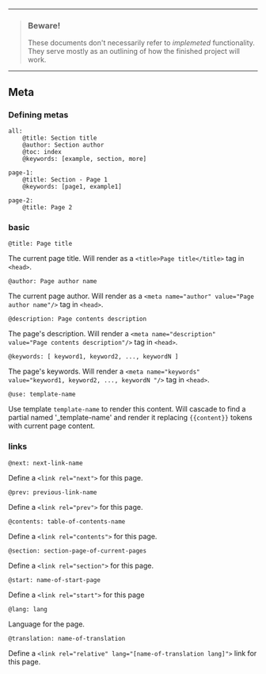 ___
> ### Beware!
> These documents don't necessarily refer to _implemeted_  functionality.
> They serve mostly as an outlining of how the finished project will work.
___

## Meta ##

### Defining metas

    all:
        @title: Section title
        @author: Section author
        @toc: index
        @keywords: [example, section, more]
    
    page-1:
        @title: Section - Page 1
        @keywords: [page1, example1]
        
    page-2:
        @title: Page 2
    

### basic

`@title: Page title`

The current page title. Will render as a `<title>Page title</title>` tag in
`<head>`.

`@author: Page author name`

The current page author. Will render as a
`<meta name="author" value="Page author name"/>` tag in `<head>`.

`@description: Page contents description`

The page's description. Will render a
`<meta name="description" value="Page contents description"/>` tag in `<head>`.

`@keywords: [ keyword1, keyword2, ..., keywordN ]`

The page's keywords. Will render a
`<meta name="keywords" value="keyword1, keyword2, ..., keywordN "/>` tag in
`<head>`.

`@use: template-name`

Use template `template-name` to render this content. Will cascade to find a
partial named '_template-name' and render it replacing `{{content}}`
tokens with current page content.

### links

`@next: next-link-name`

Define a `<link rel="next">` for this page.

`@prev: previous-link-name`

Define a `<link rel="prev">` for this page.

`@contents: table-of-contents-name`

Define a `<link rel="contents">` for this page.

`@section: section-page-of-current-pages`

Define a `<link rel="section">` for this page. 

`@start: name-of-start-page`

Define a `<link rel="start">` for this page

`@lang: lang`

Language for the page.

`@translation: name-of-translation`

Define a `<link rel="relative" lang="[name-of-translation lang]">` link for this
page.